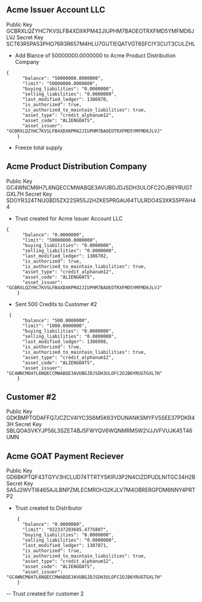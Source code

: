 ## Acme Issuer Account LLC
Public Key	GCBRXLQZYHC7KVSLFB4XDXKPM42JIUPHM7BAOEOTRXFMD5YMFMD6JLVJ
Secret Key	SCT63R5PA53PHO76R3R657M4HLU7GUTIEQATVGT6SFCIY3CUT3CULZHL
- Add Blance of 50000000.0000000 to Acme Product Distribution Company
```
{
      "balance": "50000000.0000000",
      "limit": "50000000.0000000",
      "buying_liabilities": "0.0000000",
      "selling_liabilities": "0.0000000",
      "last_modified_ledger": 1386870,
      "is_authorized": true,
      "is_authorized_to_maintain_liabilities": true,
      "asset_type": "credit_alphanum12",
      "asset_code": "ALIENGOATS",
      "asset_issuer": "GCBRXLQZYHC7KVSLFB4XDXKPM42JIUPHM7BAOEOTRXFMD5YMFMD6JLVJ"
    }

```
- Freeze total supply


## Acme Product Distribution Company 
Public Key	GC4WNCM6H7L6NQECCMWABQE3AVUBGJDJSDH3ULOFC2OJB6YRUGTGXL7H
Secret Key	SDGYR324TNUGBD5ZX22SR55J2HZKE5PRGAU64TULRDO4S3XKS5PFAH44
- Trust created for Acme Issuer Account LLC
```
{
      "balance": "0.0000000",
      "limit": "50000000.0000000",
      "buying_liabilities": "0.0000000",
      "selling_liabilities": "0.0000000",
      "last_modified_ledger": 1386702,
      "is_authorized": true,
      "is_authorized_to_maintain_liabilities": true,
      "asset_type": "credit_alphanum12",
      "asset_code": "ALIENGOATS",
      "asset_issuer": "GCBRXLQZYHC7KVSLFB4XDXKPM42JIUPHM7BAOEOTRXFMD5YMFMD6JLVJ"
    }
```
- Sent 500 Credits to Customer #2
```
 {
      "balance": "500.0000000",
      "limit": "1000.0000000",
      "buying_liabilities": "0.0000000",
      "selling_liabilities": "0.0000000",
      "last_modified_ledger": 1386998,
      "is_authorized": true,
      "is_authorized_to_maintain_liabilities": true,
      "asset_type": "credit_alphanum12",
      "asset_code": "ALIENGOATS",
      "asset_issuer": "GC4WNCM6H7L6NQECCMWABQE3AVUBGJDJSDH3ULOFC2OJB6YRUGTGXL7H"
    }
```
## Customer #2
Public Key	GDKBMPTODAFFQ7JCZCV4IYC3S6M5K63YDUNANKSMYFV5SEE37PDKR43H
Secret Key	SBLQOASVKYJP56L3SZET4BJ5FWYQV6WQNMRM5W2VJJVFVUJK45T46UMN

## Acme GOAT Payment Reciever 
Public Key	GD6BKPTQF43TGYV3HCLUD74TTRTYSKIPJ3P2N4CIZDPUDLNITGC34H2B
Secret Key	SA5J2WVTI6465AJLBNPZMLECMROH32KJLV7M4OBRERGPDM6NNY4PRTP2
- Trust created to Distributor 
```
    {
      "balance": "0.0000000",
      "limit": "922337203685.4775807",
      "buying_liabilities": "0.0000000",
      "selling_liabilities": "0.0000000",
      "last_modified_ledger": 1387071,
      "is_authorized": true,
      "is_authorized_to_maintain_liabilities": true,
      "asset_type": "credit_alphanum12",
      "asset_code": "ALIENGOATS",
      "asset_issuer": "GC4WNCM6H7L6NQECCMWABQE3AVUBGJDJSDH3ULOFC2OJB6YRUGTGXL7H"
    }
```
-- Trust created for customer 2

